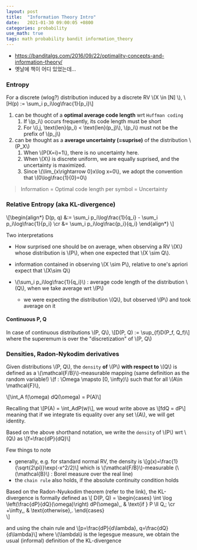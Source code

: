 ```yaml
---
layout: post
title:  "Information Theory Intro"
date:   2021-01-30 09:00:05 +0800
categories: probability
use_math: true
tags: math probability bandit information_theory
---
```



- <a href="https://banditalgs.com/2016/09/22/optimality-concepts-and-information-theory/" target="_blank">https://banditalgs.com/2016/09/22/optimality-concepts-and-information-theory/</a>  
- 옛날에 책이 어디 있었는데...

### Entropy

For a discrete (wlog?) distribution induced by a discrete RV \\(X \in [N] \\),
\\[H(p) := \sum\_i p\_i\log\frac{1}{p\_i}\\]

1. can be thought of a __optimal average code length__ wrt `Huffman coding`
   1. If \\(p\_i\\) occurs frequently, its code length must be short
   2. For \\(i,j, \text{len}(p\_i) < \text{len}(p\_j)\\), \\(p\_i\\) must not be the prefix of \\(p\_j\\)
2. can be thought as a __average uncertainty (=suprise)__ of the distribution \\(P\_X\\)
   1. When \\(P(X=i)=1\\), there is no uncertainty here.
   2. When \\(X\\) is discrete uniform, we are equally suprised, and the uncertainty is maximized.
   3. Since \\(\lim\_{x\rightarrow 0}x\log x=0\\), we adopt the convention that \\(0\log\frac{1}{0}=0\\)

> Information = Optimal code length per symbol = Uncertainty

### Relative Entropy (aka KL-divergence)

\\[\begin{align\*} 
D(p, q) &:= \sum\_i p\_i\log\frac{1}{q\_i} - \sum\_i p\_i\log\frac{1}{p\_i} \cr
        &= \sum\_i p\_i\log\frac{p\_i}{q\_i}
\end{align\*} \\]

Two interpretations
- How surprised one should be on average, when observing a RV \\(X\\) whose distribution is \\(P\\), when one expected that \\(X \sim Q\\).
- information contained in observing \\(X \sim P\\), relative to one's apriori expect that \\(X\sim Q\\)
 
- \\(\sum\_i p\_i\log\frac{1}{q\_i}\\) : average code length of the distribution \\(Q\\), when we take average wrt \\(P\\)
  - we were expecting the distribution \\(Q\\), but observed \\(P\\) and took average on it


#### Continuous P, Q

In case of continuous distributions \\(P, Q\\),
\\[D(P, Q) := \sup\_{f}D(P_f, Q_f)\\]
where the superemum is over the "discretization" of \\(P, Q\\)


### Densities, Radon-Nykodim derivatives
Given distributions \\(P, Q\\), the `density` __of__ \\(P\\) __with respect to__ \\(Q\\) is defined as a \\(\mathcal{F/B}\\)-measurable mapping (same definition as the random variable!) \\(f : \Omega \mapsto [0, \infty)\\) such that for all \\(A\in \mathcal{F}\\),

\\[\int_A f(\omega) dQ(\omega) = P(A)\\]

Recalling that \\[P(A) = \int\_AdP(w)\\], we woud write above as \\[fdQ = dP\\] meaning that if we integrate tis equality over any set \\(A\\), we will get identity.

Based on the above shorthand notation, we write the `density` of \\(P\\) wrt \\(Q\\) as
\\[f=\frac{dP}{dQ}\\]

Few things to note
- generally, e.g. for standard normal RV, the density is
  \\[g(x)=\frac{1}{\sqrt{2\pi}}\exp(-x^2/2)\\]
  which is \\(\mathcal{F/B}\\)-measurable (\\(\mathcal{B}\\) : Borel measure over the real line)
- the `chain rule` also holds, if the absolute continuity condition holds


Based on the Radon-Nyukodim theorem (refer to the link), the KL-divergence is formally defined as
\\[
D(P, Q) =
\begin{cases} 
 \int \log \left(\frac{dP}{dQ}(\omega)\right) dP(\omega)\,, & \text{if } P \ll Q\,; \cr 
 +\infty\,, & \text{otherwise}\,. 
\end{cases}    
\\]

and using the chain rule and \\[p=\frac{dP}{d\lambda}, q=\frac{dQ}{d\lambda}\\] where \\(\lambda\\) is the legesgue measure, we obtain the usual (informal) definition of the KL-divergence

